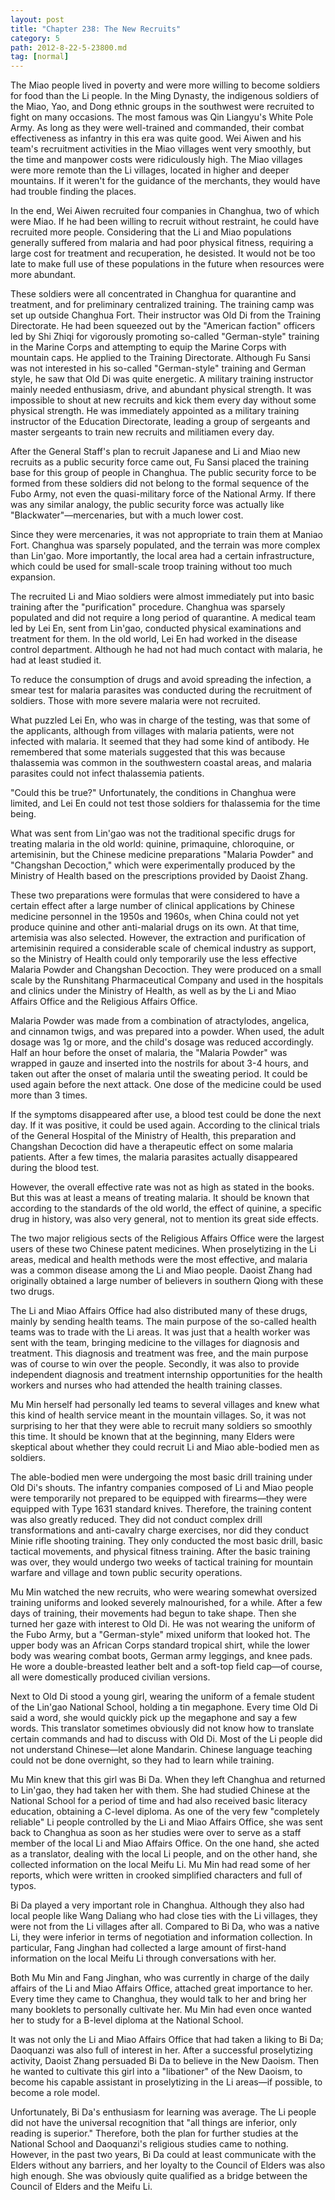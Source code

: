 ```yaml
---
layout: post
title: "Chapter 238: The New Recruits"
category: 5
path: 2012-8-22-5-23800.md
tag: [normal]
---
```


The Miao people lived in poverty and were more willing to become soldiers for food than the Li people. In the Ming Dynasty, the indigenous soldiers of the Miao, Yao, and Dong ethnic groups in the southwest were recruited to fight on many occasions. The most famous was Qin Liangyu's White Pole Army. As long as they were well-trained and commanded, their combat effectiveness as infantry in this era was quite good. Wei Aiwen and his team's recruitment activities in the Miao villages went very smoothly, but the time and manpower costs were ridiculously high. The Miao villages were more remote than the Li villages, located in higher and deeper mountains. If it weren't for the guidance of the merchants, they would have had trouble finding the places.

In the end, Wei Aiwen recruited four companies in Changhua, two of which were Miao. If he had been willing to recruit without restraint, he could have recruited more people. Considering that the Li and Miao populations generally suffered from malaria and had poor physical fitness, requiring a large cost for treatment and recuperation, he desisted. It would not be too late to make full use of these populations in the future when resources were more abundant.

These soldiers were all concentrated in Changhua for quarantine and treatment, and for preliminary centralized training. The training camp was set up outside Changhua Fort. Their instructor was Old Di from the Training Directorate. He had been squeezed out by the "American faction" officers led by Shi Zhiqi for vigorously promoting so-called "German-style" training in the Marine Corps and attempting to equip the Marine Corps with mountain caps. He applied to the Training Directorate. Although Fu Sansi was not interested in his so-called "German-style" training and German style, he saw that Old Di was quite energetic. A military training instructor mainly needed enthusiasm, drive, and abundant physical strength. It was impossible to shout at new recruits and kick them every day without some physical strength. He was immediately appointed as a military training instructor of the Education Directorate, leading a group of sergeants and master sergeants to train new recruits and militiamen every day.

After the General Staff's plan to recruit Japanese and Li and Miao new recruits as a public security force came out, Fu Sansi placed the training base for this group of people in Changhua. The public security force to be formed from these soldiers did not belong to the formal sequence of the Fubo Army, not even the quasi-military force of the National Army. If there was any similar analogy, the public security force was actually like "Blackwater"—mercenaries, but with a much lower cost.

Since they were mercenaries, it was not appropriate to train them at Maniao Fort. Changhua was sparsely populated, and the terrain was more complex than Lin'gao. More importantly, the local area had a certain infrastructure, which could be used for small-scale troop training without too much expansion.

The recruited Li and Miao soldiers were almost immediately put into basic training after the "purification" procedure. Changhua was sparsely populated and did not require a long period of quarantine. A medical team led by Lei En, sent from Lin'gao, conducted physical examinations and treatment for them. In the old world, Lei En had worked in the disease control department. Although he had not had much contact with malaria, he had at least studied it.

To reduce the consumption of drugs and avoid spreading the infection, a smear test for malaria parasites was conducted during the recruitment of soldiers. Those with more severe malaria were not recruited.

What puzzled Lei En, who was in charge of the testing, was that some of the applicants, although from villages with malaria patients, were not infected with malaria. It seemed that they had some kind of antibody. He remembered that some materials suggested that this was because thalassemia was common in the southwestern coastal areas, and malaria parasites could not infect thalassemia patients.

"Could this be true?" Unfortunately, the conditions in Changhua were limited, and Lei En could not test those soldiers for thalassemia for the time being.

What was sent from Lin'gao was not the traditional specific drugs for treating malaria in the old world: quinine, primaquine, chloroquine, or artemisinin, but the Chinese medicine preparations "Malaria Powder" and "Changshan Decoction," which were experimentally produced by the Ministry of Health based on the prescriptions provided by Daoist Zhang.

These two preparations were formulas that were considered to have a certain effect after a large number of clinical applications by Chinese medicine personnel in the 1950s and 1960s, when China could not yet produce quinine and other anti-malarial drugs on its own. At that time, artemisia was also selected. However, the extraction and purification of artemisinin required a considerable scale of chemical industry as support, so the Ministry of Health could only temporarily use the less effective Malaria Powder and Changshan Decoction. They were produced on a small scale by the Runshitang Pharmaceutical Company and used in the hospitals and clinics under the Ministry of Health, as well as by the Li and Miao Affairs Office and the Religious Affairs Office.

Malaria Powder was made from a combination of atractylodes, angelica, and cinnamon twigs, and was prepared into a powder. When used, the adult dosage was 1g or more, and the child's dosage was reduced accordingly. Half an hour before the onset of malaria, the "Malaria Powder" was wrapped in gauze and inserted into the nostrils for about 3-4 hours, and taken out after the onset of malaria until the sweating period. It could be used again before the next attack. One dose of the medicine could be used more than 3 times.

If the symptoms disappeared after use, a blood test could be done the next day. If it was positive, it could be used again. According to the clinical trials of the General Hospital of the Ministry of Health, this preparation and Changshan Decoction did have a therapeutic effect on some malaria patients. After a few times, the malaria parasites actually disappeared during the blood test.

However, the overall effective rate was not as high as stated in the books. But this was at least a means of treating malaria. It should be known that according to the standards of the old world, the effect of quinine, a specific drug in history, was also very general, not to mention its great side effects.

The two major religious sects of the Religious Affairs Office were the largest users of these two Chinese patent medicines. When proselytizing in the Li areas, medical and health methods were the most effective, and malaria was a common disease among the Li and Miao people. Daoist Zhang had originally obtained a large number of believers in southern Qiong with these two drugs.

The Li and Miao Affairs Office had also distributed many of these drugs, mainly by sending health teams. The main purpose of the so-called health teams was to trade with the Li areas. It was just that a health worker was sent with the team, bringing medicine to the villages for diagnosis and treatment. This diagnosis and treatment was free, and the main purpose was of course to win over the people. Secondly, it was also to provide independent diagnosis and treatment internship opportunities for the health workers and nurses who had attended the health training classes.

Mu Min herself had personally led teams to several villages and knew what this kind of health service meant in the mountain villages. So, it was not surprising to her that they were able to recruit many soldiers so smoothly this time. It should be known that at the beginning, many Elders were skeptical about whether they could recruit Li and Miao able-bodied men as soldiers.

The able-bodied men were undergoing the most basic drill training under Old Di's shouts. The infantry companies composed of Li and Miao people were temporarily not prepared to be equipped with firearms—they were equipped with Type 1631 standard knives. Therefore, the training content was also greatly reduced. They did not conduct complex drill transformations and anti-cavalry charge exercises, nor did they conduct Minie rifle shooting training. They only conducted the most basic drill, basic tactical movements, and physical fitness training. After the basic training was over, they would undergo two weeks of tactical training for mountain warfare and village and town public security operations.

Mu Min watched the new recruits, who were wearing somewhat oversized training uniforms and looked severely malnourished, for a while. After a few days of training, their movements had begun to take shape. Then she turned her gaze with interest to Old Di. He was not wearing the uniform of the Fubo Army, but a "German-style" mixed uniform that looked hot. The upper body was an African Corps standard tropical shirt, while the lower body was wearing combat boots, German army leggings, and knee pads. He wore a double-breasted leather belt and a soft-top field cap—of course, all were domestically produced civilian versions.

Next to Old Di stood a young girl, wearing the uniform of a female student of the Lin'gao National School, holding a tin megaphone. Every time Old Di said a word, she would quickly pick up the megaphone and say a few words. This translator sometimes obviously did not know how to translate certain commands and had to discuss with Old Di. Most of the Li people did not understand Chinese—let alone Mandarin. Chinese language teaching could not be done overnight, so they had to learn while training.

Mu Min knew that this girl was Bi Da. When they left Changhua and returned to Lin'gao, they had taken her with them. She had studied Chinese at the National School for a period of time and had also received basic literacy education, obtaining a C-level diploma. As one of the very few "completely reliable" Li people controlled by the Li and Miao Affairs Office, she was sent back to Changhua as soon as her studies were over to serve as a staff member of the local Li and Miao Affairs Office. On the one hand, she acted as a translator, dealing with the local Li people, and on the other hand, she collected information on the local Meifu Li. Mu Min had read some of her reports, which were written in crooked simplified characters and full of typos.

Bi Da played a very important role in Changhua. Although they also had local people like Wang Daliang who had close ties with the Li villages, they were not from the Li villages after all. Compared to Bi Da, who was a native Li, they were inferior in terms of negotiation and information collection. In particular, Fang Jinghan had collected a large amount of first-hand information on the local Meifu Li through conversations with her.

Both Mu Min and Fang Jinghan, who was currently in charge of the daily affairs of the Li and Miao Affairs Office, attached great importance to her. Every time they came to Changhua, they would talk to her and bring her many booklets to personally cultivate her. Mu Min had even once wanted her to study for a B-level diploma at the National School.

It was not only the Li and Miao Affairs Office that had taken a liking to Bi Da; Daoquanzi was also full of interest in her. After a successful proselytizing activity, Daoist Zhang persuaded Bi Da to believe in the New Daoism. Then he wanted to cultivate this girl into a "libationer" of the New Daoism, to become his capable assistant in proselytizing in the Li areas—if possible, to become a role model.

Unfortunately, Bi Da's enthusiasm for learning was average. The Li people did not have the universal recognition that "all things are inferior, only reading is superior." Therefore, both the plan for further studies at the National School and Daoquanzi's religious studies came to nothing. However, in the past two years, Bi Da could at least communicate with the Elders without any barriers, and her loyalty to the Council of Elders was also high enough. She was obviously quite qualified as a bridge between the Council of Elders and the Meifu Li.